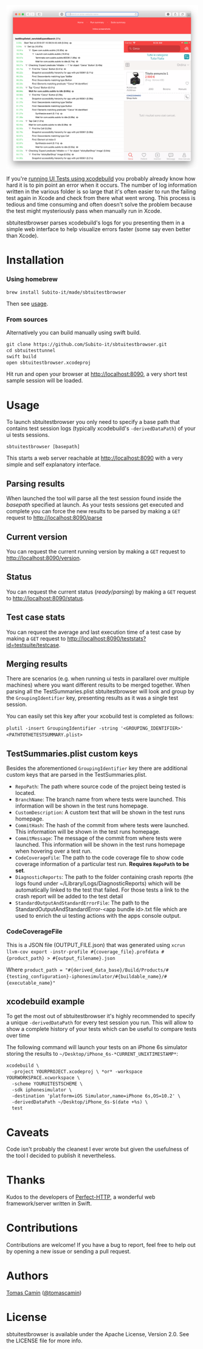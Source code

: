 
<img src="https://raw.githubusercontent.com/Subito-it/sbtuitestbrowser/master/Images/screenshot.png" />

If you're [running UI Tests using xcodebuild](https://developer.apple.com/library/content/documentation/DeveloperTools/Conceptual/testing_with_xcode/chapters/08-automation.html) you probably already know how hard it is to pin point an error when it occurs. The number of log information written in the various folder is so large that it's often easier to run the failing test again in Xcode and check from there what went wrong. This process is tedious and time consuming and often doesn't solve the problem because the test might mysteriously pass when manually run in Xcode.

sbtuitestbrowser parses xcodebuild's logs for you presenting them in a simple web interface to help visualize errors faster (some say even better than Xcode).

# Installation

### Using homebrew

```
brew install Subito-it/made/sbtuitestbrowser
```

Then see [usage](#usage).

### From sources

Alternatively you can build manually using swift build.

```
git clone https://github.com/Subito-it/sbtuitestbrowser.git
cd sbtuitesttunnel
swift build
open sbtuitestbrowser.xcodeproj
```

Hit run and open your browser at [http://localhost:8090](http://localhost:8090), a very short test sample session will be loaded.

# Usage
To launch sbtuitestbrowser you only need to specify a base path that contains test session logs (typically xcodebuild's `-derivedDataPath`) of your ui tests sessions.

    sbtuitestbrowser [basepath]

This starts a web server reachable at [http://localhost:8090](http://localhost:8090) with a very simple and self explanatory interface.

## Parsing results
When launched the tool will parse all the test session found inside the _basepath_ specified at launch. As your tests sessions get executed and complete you can force the new results to be parsed by making a `GET` request to [http://localhost:8090/parse](http://localhost:8090/parse)

## Current version

You can request the current running version by making a `GET` request to [http://localhost:8090/version](http://localhost:8090/version).

## Status

You can request the current status (_ready_/_parsing_) by making a `GET` request to [http://localhost:8090/status](http://localhost:8090/status).

## Test case stats

You can request the average and last execution time of a test case by making a `GET` request to [http://localhost:8090/teststats?id=testsuite/testcase](http://localhost:8090/teststats?id=testsuite/testcase).


## Merging results
There are scenarios (e.g. when running ui tests in parallarel over multiple machines) where you want different results to be merged together. When parsing all the TestSummaries.plist sbtuitestbrowser will look and group by the `GroupingIdentifier` key, presenting results as it was a single test session.

You can easily set this key after your xcobuild test is completed as follows:

`plutil -insert GroupingIdentifier -string '<GROUPING_IDENTIFIER>' <PATHTOTHETESTSUMMARY.plist>`

## TestSummaries.plist custom keys
Besides the aforementioned `GroupingIdentifier` key there are additional custom keys that are parsed in the TestSummaries.plist.

- `RepoPath`: The path where source code of the project being tested is located.
- `BranchName`: The branch name from where tests were launched. This information will be shown in the test runs homepage.
- `CustomDescription`: A custom text that will be shown in the test runs homepage.
- `CommitHash`: The hash of the commit from where tests were launched. This information will be shown in the test runs homepage.
- `CommitMessage`: The message of the commit from where tests were launched. This information will be shown in the test runs homepage when hovering over a test run.
- `CodeCoverageFile`: The path to the code coverage file to show code coverage information of a particular test run. **Requires `RepoPath` to be set**.
- `DiagnosticReports`: The path to the folder containing crash reports (the logs found under ~/Library/Logs/DiagnosticReports) which will be automatically linked to the test that failed. For those tests a link to the crash report will be added to the test detail
- `StandardOutputAndStandardErrorFile`: The path to the StandardOutputAndStandardError-\<app bundle id\>.txt file which are used to enrich the ui testing actions with the apps console output.

### CodeCoverageFile
This is a JSON file (OUTPUT_FILE.json) that was generated using `xcrun llvm-cov export -instr-profile #{coverage_file}.profdata #{product_path} > #{output_filename}.json`

Where `product_path = "#{derived_data_base}/Build/Products/#{testing_configuration}-iphonesimulator/#{buildable_name}/#{executable_name}"`

## xcodebuild example
To get the most out of sbtuitestbrowser it's highly recommended to specify a unique `-derivedDataPath` for every test session you run. This will allow to show a complete history of your tests which can be useful to compare tests over time

The following command will launch your tests on an iPhone 6s simulator storing the results to `~/Desktop/iPhone_6s-*CURRENT_UNIXTIMESTAMP*`:

    xcodebuild \
      -project YOURPROJECT.xcodeproj \ *or* -workspace YOURWORKSPACE.xcworkspace \
      -scheme YOURUITESTSCHEME \
      -sdk iphonesimulator \
      -destination 'platform=iOS Simulator,name=iPhone 6s,OS=10.2' \
      -derivedDataPath ~/Desktop/iPhone_6s-$(date +%s) \
      test

# Caveats
Code isn't probably the cleanest I ever wrote but given the usefulness of the tool I decided to publish it nevertheless.

# Thanks
Kudos to the developers of [Perfect-HTTP](https://www.perfect.org), a wonderful web framework/server written in Swift.

# Contributions
Contributions are welcome! If you have a bug to report, feel free to help out by opening a new issue or sending a pull request.

# Authors
[Tomas Camin](https://github.com/tcamin) ([@tomascamin](https://twitter.com/tomascamin))

# License
sbtuitestbrowser is available under the Apache License, Version 2.0. See the LICENSE file for more info.








